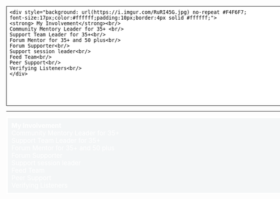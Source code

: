 ---
---
<div style="width: 1140px; margin: 0 auto;">
            
<textarea style="width: 100%; min-height: 20em; font-family: monospace; border: 1px solid black; padding: 1ex; white-space: pre-wrap;">
&lt;div style="background: url(https://i.imgur.com/RuRI45G.jpg) no-repeat #F4F6F7;
font-size:17px;color:#ffffff;padding:10px;border:4px solid #ffffff;">
&lt;strong> My Involvement&lt;/strong>&lt;br/>
Community Mentory Leader for 35+ &lt;br/>
Support Team Leader for 35+&lt;br/>
Forum Mentor for 35+ and 50 plus&lt;br/>
Forum Supporter&lt;br/>
Support session leader&lt;br/>
Feed Team&lt;br/>
Peer Support&lt;br/>
Verifying Listeners&lt;br/>
&lt;/div>
</textarea>
<hr>

<div style="background: #F4F6F7 url(https://i.imgur.com/RuRI45G.jpg) no-repeat; font-size:17px;color:#ffffff;padding:10px;border:4px solid #ffffff;">
<strong> My Involvement</strong><br />
Community Mentory Leader for 35+ <br />
Support Team Leader for 35+<br />
Forum Mentor for 35+ and 50 plus<br />
Forum Supporter<br />
Support session leader<br />
Feed Team<br/>
Peer Support<br />
Verifying Listeners<br />
</div>
                                                                                                                               <div>
